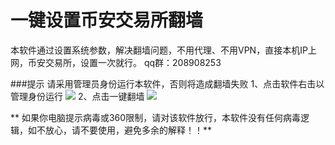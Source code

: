 # 一键设置币安交易所翻墙
本软件通过设置系统参数，解决翻墙问题，不用代理、不用VPN，直接本机IP上网，币安交易所，设置一次就行。 qq群：208908253

###提示
请采用管理员身份运行本软件，否则将造成翻墙失败
1、点击软件右击以管理身份运行
![](https://raw.githubusercontent.com/fslit/hosts/master/img/1.png)
2、点击一键翻墙
![](https://raw.githubusercontent.com/fslit/hosts/master/img/2.png) 

** 如果你电脑提示病毒或360限制，请对该软件放行，本软件没有任何病毒逻辑，如不放心，请不要使用，避免多余的解释！！**